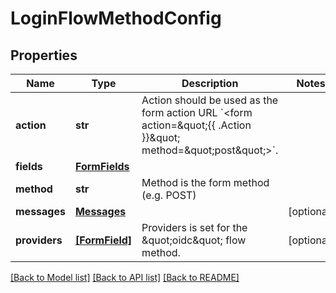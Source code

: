 # LoginFlowMethodConfig

## Properties
Name | Type | Description | Notes
------------ | ------------- | ------------- | -------------
**action** | **str** | Action should be used as the form action URL &#x60;&lt;form action&#x3D;\&quot;{{ .Action }}\&quot; method&#x3D;\&quot;post\&quot;&gt;&#x60;. | 
**fields** | [**FormFields**](FormFields.md) |  | 
**method** | **str** | Method is the form method (e.g. POST) | 
**messages** | [**Messages**](Messages.md) |  | [optional] 
**providers** | [**[FormField]**](FormField.md) | Providers is set for the \&quot;oidc\&quot; flow method. | [optional] 

[[Back to Model list]](../README.md#documentation-for-models) [[Back to API list]](../README.md#documentation-for-api-endpoints) [[Back to README]](../README.md)


